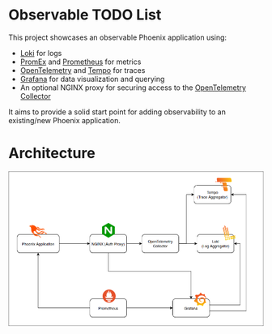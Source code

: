 # Observable TODO List

This project showcases an observable Phoenix application using:

- [Loki](https://grafana.com/oss/loki/) for logs
- [PromEx](https://github.com/akoutmos/prom_ex) and [Prometheus](https://prometheus.io/) for metrics
- [OpenTelemetry](https://opentelemetry.io/docs/instrumentation/erlang/) and [Tempo](https://grafana.com/oss/tempo/) for traces
- [Grafana](https://grafana.com/) for data visualization and querying
- An optional NGINX proxy for securing access to the [OpenTelemetry Collector](https://opentelemetry.io/docs/collector/)

It aims to provide a solid start point for adding observability to an
existing/new Phoenix application.

# Architecture
![Project's architecture](./.github/img/architecture.png)
